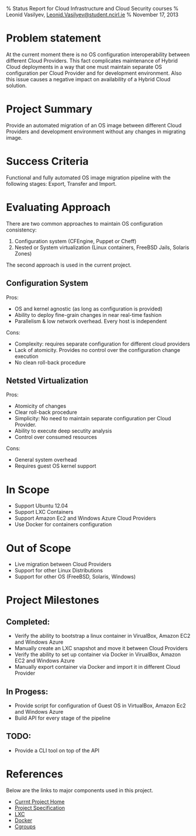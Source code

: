 % Status Report for Cloud Infrastructure and Cloud Security courses
% Leonid Vasilyev, <Leonid.Vasilyev@student.ncirl.ie>
% November 17, 2013

# Problem statement
At the current moment there is no OS configuration interoperability between different Cloud Providers.
This fact complicates maintenance of Hybrid Cloud deployments
in a way that one must maintain separate OS configuration
per Cloud Provider and for development environment.
Also this issue causes a negative impact on availability of a Hybrid Cloud solution.

# Project Summary
Provide an automated migration of an OS image between different Cloud Providers and development environment
without any changes in migrating image.

# Success Criteria
Functional and fully automated OS image migration pipeline with the following stages: Export, Transfer and Import.

# Evaluating Approach
There are two common approaches to maintain OS configuration consistency:

1. Configuration system (CFEngine, Puppet or Cheff)
2. Nested or System virtualization (Linux containers, FreeBSD Jails, Solaris Zones)

The second approach is used in the current project.

## Configuration System
Pros:

* OS and kernel agnostic (as long as configuration is provided)
* Ability to deploy fine-grain changes in near real-time fashion
* Parallelism & low network overhead. Every host is independent

Cons:

* Complexity: requires separate configuration for different cloud providers
* Lack of atomicity. Provides no control over the configuration change execution
* No clean roll-back procedure

## Netsted Virtualization
Pros:

* Atomicity of changes
* Clear roll-back procedure
* Simplicity: No need to maintain separate configuration per Cloud Provider.
* Ability to execute deep secutity analysis
* Control over consumed resources

Cons:

* General system overhead
* Requires guest OS kernel support

# In Scope
* Support Ubuntu 12.04
* Support LXC Containers
* Support Amazon Ec2 and Windows Azure Cloud Providers
* Use Docker for containers configuration

# Out of Scope
* Live migration between Cloud Providers
* Support for other Linux Distributions
* Support for other OS (FreeBSD, Solaris, Windows)

# Project Milestones
## Completed:
* Verify the ability to bootstrap a linux container in VirualBox, Amazon EC2 and Windows Azure
* Manually create an LXC snapshot and move it between Cloud Providers
* Verify the ability to set up container via Docker in VirualBox, Amazon EC2 and Windows Azure
* Manually export container via Docker and import it in different Cloud Provider

## In Progess:
* Provide script for configuration of Guest OS in VirtualBox, Amazon Ec2 and Windows Azure
* Build API for every stage of the pipeline

## TODO:
* Provide a CLI tool on top of the API

# References
Below are the links to major components used in this project.

* [Currnt Project Home](https://github.com/lvsl/go-to)
* [Project Specification](https://github.com/lvsl/go-to/blob/master/SPEC.md)
* [LXC](http://linuxcontainers.org/)
* [Docker](https://www.docker.io/)
* [Cgroups](https://www.kernel.org/doc/Documentation/cgroups/cgroups.txt)

